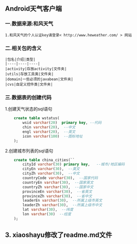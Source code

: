 ## Android天气客户端
### 一.数据来源:和风天气

    1.和风天气的个人认证key请登录< http://www.heweather.com/ > 网站
### 二.相关包的含义
    |包名|介绍|类型|
    |----|----|----|
    |activity|存放activity|文件夹|
    |utils|存放工具类|文件夹|
    |domain|一些必须的javabean|文件夹|
    |cvs|自定义控件类|文件夹|



### 三.数据表的创建代码
1.创建天气状态的sql语句
``` sql
    create table wstatus(
        wsid varchar(20)  primary key, --代码
        chin varchar(20),  --中文
        engl varchar(20),  --英文
        icon varchar(100)  --图标地址
    );
```

2.创建城市列表的sql语句
``` sql
    create table china_cities(``
        cityId varchar(30) primary key,   --城市/地区编码
        cityEn varchar(30),  --英文
        cityZh varchar(30),  --中文
        countryCode varchar(30),  --国家代码
        countryEn varchar(30),  --国家英文
        countryZh varchar(30),  --国家中文
        provinceEn varchar(30),  --省英文
        provinceZh varchar(30),  --省中文
        leaderEn varchar(30),  --所属上级市英文
        leaderZh varchar(30),  --所属上级市中文
        lat varchar(30),  --纬度
        lon varchar(30)  --经度
    );
```
## 3. xiaoshayu修改了readme.md文件
